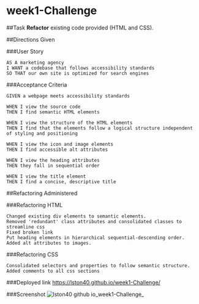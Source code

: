 # week1-Challenge

##Task
**Refactor** existing code provided (HTML and CSS).

##Directions Given

###User Story
```
AS A marketing agency
I WANT a codebase that follows accessibility standards
SO THAT our own site is optimized for search engines
```
###Acceptance Criteria
```
GIVEN a webpage meets accessibility standards

WHEN I view the source code
THEN I find semantic HTML elements

WHEN I view the structure of the HTML elements
THEN I find that the elements follow a logical structure independent of styling and positioning

WHEN I view the icon and image elements
THEN I find accessible alt attributes

WHEN I view the heading attributes
THEN they fall in sequential order

WHEN I view the title element
THEN I find a concise, descriptive title
```

##Refactoring Administered

###Refactoring HTML
```
Changed existing div elements to semantic elements.
Removed 'redundant' class attributes and consolidated classes to streamline css
Fixed broken link
Put heading elements in hierarchical sequential-descending order.
Added alt attributes to images.
```

###Refactoring CSS
```
Consolidated selectors and properties to follow semantic structure.
Added comments to all css sections
```

###Deployed link
https://lston40.github.io/week1-Challenge/

###Screenshot
![lston40 github io_week1-Challenge_](https://user-images.githubusercontent.com/103286445/174197049-32ad915e-090e-4d0a-b944-a1e2cf55906c.png)


